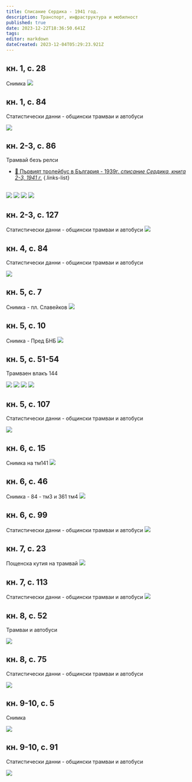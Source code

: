 ```yaml
---
title: Списание Сердика - 1941 год.
description: Транспорт, инфраструктура и мобилност
published: true
date: 2023-12-22T18:36:50.641Z
tags: 
editor: markdown
dateCreated: 2023-12-04T05:29:23.921Z
---
```


## кн. 1, с. 28
Снимка
<img src="https://drive.google.com/uc?id=1CcwG1tMuRembgPU5CZ4XOZWEBh8XiZGi">

## кн. 1, с. 84
Статистически данни - общински трамваи и автобуси

<img src="https://drive.google.com/uc?id=1oRQbTVOFZ9xIKMluReIHuyMp4aMTkHh8">

## кн. 2-3, с. 86
Трамвай безъ релси
- [:trolleybus: Първият тролейбус в България - 1939г. *списание Сердика, книга 2-3, 1941 г.*](/bg/blog/tramvai-bez-relsi)
{.links-list}  

<br><img src="https://drive.google.com/uc?id=1NDAZfDKvlHHBk5jZLnByDY81jlZPKcNr">
<img src="https://drive.google.com/uc?id=1cszylFAmXemr8SvBFHbj8JqXj8PaEsAG">
<img src="https://drive.google.com/uc?id=1m0CJvTh5CCRHR7wQAYVwct6YzrYSmfZz">
<img src="https://drive.google.com/uc?id=1QnX_GBW74jQf3ATtT-rOEXxhbqaShphJ">

## кн. 2-3, с. 127
Статистически данни - общински трамваи и автобуси
<img src="https://drive.google.com/uc?id=1c0Vm3nCVgPeyKkLoHQKwv-TKpoa46DYo">


## кн. 4, с. 84
Статистически данни - общински трамваи и автобуси

<img src="https://drive.google.com/uc?id=138XUQvrcfcwcA2JLO4nyhRHuSqOhP1Jd">

## кн. 5, с. 7
Снимка - пл. Славейков
<img src="https://drive.google.com/uc?id=10rZzw1IAKxCgpAwsghDtqq0rP4Tsztx_">

## кн. 5, с. 10
Снимка - Пред БНБ
<img src="https://drive.google.com/uc?id=1ZYzvX1qCep1RbiHcBduhj8bHPig8ZcGW">

## кн. 5, с. 51-54
Трамваен влакъ 144

<img src="https://drive.google.com/uc?id=1zXus3NWHH_HLO34_TEK4f0JcgxEblmmb">
<img src="https://drive.google.com/uc?id=1DjFzauoTR_nQRA2ubprOBZjJYUMFn9W2">
<img src="https://drive.google.com/uc?id=1_nK2T5TV8YHqt-HPjfZ3pm-pVzMX343m">
<img src="https://drive.google.com/uc?id=1A98LFOjoCmLyfoXtI4BNBehDZW3tXT-K">

## кн. 5, с. 107
Статистически данни - общински трамваи и автобуси

<img src="https://drive.google.com/uc?id=1rdQq1RuG6nH7ynl7hx54JcDavI4CTFY3">


## кн. 6, с. 15
Снимка на тм141
<img src="https://drive.google.com/uc?id=1bV6pjG0QGuaI4Yzf7H_QMwlSoppmUsBB">

## кн. 6, с. 46
Снимка - 84 - тм3 и 361 тм4
<img src="https://drive.google.com/uc?id=19xLUsLdkJfBth2K2pCmj22H7fhW1xiFh">

## кн. 6, с. 99 
Статистически данни - общински трамваи и автобуси
<img src="https://drive.google.com/uc?id=1_PVR_-wHJuvOyY_MstaCKaW9rZyX4R_G">



## кн. 7, с. 23
Пощенска кутия на трамвай
<img src="https://drive.google.com/uc?id=1Lb-Cuikcog9qgiG9jAZlX8n5RLra6Gx_">

## кн. 7, с. 113
Статистически данни - общински трамваи и автобуси
<img src="https://drive.google.com/uc?id=17faxjhByZL98VRKkDmFfeETMoLUai5bJ">


## кн. 8, с. 52
Трамваи и автобуси

<img src="https://drive.google.com/uc?id=1RY8eYA-O0_jgsUzYO3H7xZ8MNl2DOWDi">

## кн. 8, с. 75
Статистически данни - общински трамваи и автобуси

<img src="https://drive.google.com/uc?id=1luQpaWEKdASjfgnbZpgUAQmHZLT1eA3N">


## кн. 9-10, с. 5
Снимка

<img src="https://drive.google.com/uc?id=1g4UQhx8TuAyHU_YaKiveMqMbgS9-ir64">

## кн. 9-10, с. 91
Статистически данни - общински трамваи и автобуси

<img src="https://drive.google.com/uc?id=1dvu_NHpaVziOQp79i8USWHCpt5YYcf0P">